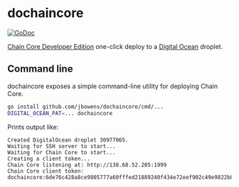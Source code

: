 # dochaincore
[![GoDoc](https://godoc.org/github.com/jbowens/dochaincore?status.svg)](https://godoc.org/github.com/jbowens/dochaincore)

[Chain Core Developer Edition](https://chain.com) one-click deploy to a [Digital Ocean](https://digitalocean.com) droplet.

## Command line

dochaincore exposes a simple command-line utility for deploying Chain Core.

```bash
go install github.com/jbowens/dochaincore/cmd/...
DIGITAL_OCEAN_PAT=... dochaincore
```

Prints output like:
```
Created DigitalOcean droplet 30977065.
Waiting for SSH server to start...
Waiting for Chain Core to start...
Creating a client token...
Chain Core listening at: http://138.68.52.205:1999
Chain Core client token: dochaincore:6de76c428a8ce9805777a60fffed21889240f434e72eef902c49e9822b8a87eb
```
